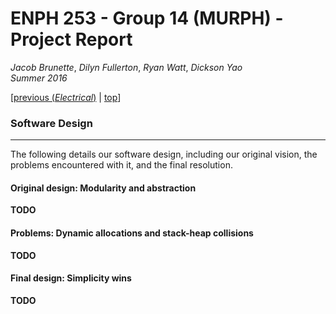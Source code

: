 # ENPH 253 - Group 14 (MURPH) - Project Report
*Jacob Brunette*, *Dilyn Fullerton*, *Ryan Watt*, *Dickson Yao*  
*Summer 2016*

[[previous (*Electrical*)](./ELECTRICAL.md) | [top](./REPORT.md)]

### Software Design
---
The following details our software design, including our original
vision, the problems encountered with it, and the final resolution.

#### Original design: Modularity and abstraction
**TODO**

#### Problems: Dynamic allocations and stack-heap collisions
**TODO**

#### Final design: Simplicity wins
**TODO**
